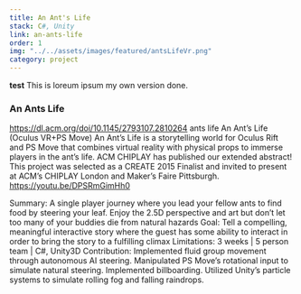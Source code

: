 ```yaml
---
title: An Ant's Life
stack: C#, Unity
link: an-ants-life
order: 1
img: "../../assets/images/featured/antsLifeVr.png"
category: project
---
```


**test** This is loreum ipsum my own version done.

### An Ants Life

https://dl.acm.org/doi/10.1145/2793107.2810264 ants life 
An Ant’s Life (Oculus VR+PS Move)
An Ant’s Life is a storytelling world for Oculus Rift and PS Move that combines virtual reality with physical props to immerse players in the ant’s life.
ACM CHIPLAY has published our extended abstract! This project was selected as a CREATE 2015 Finalist and invited to present at ACM’s CHIPLAY London and Maker’s Faire Pittsburgh.
https://youtu.be/DPSRmGimHh0 

Summary:	A single player journey where you lead your fellow ants to find food by steering your leaf. Enjoy the 2.5D perspective and art but don’t let too many of your buddies die from natural hazards
Goal:	Tell a compelling, meaningful interactive story where the guest has some ability to interact in order to bring the story to a fulfilling climax
Limitations:	3 weeks | 5 person team | C#, Unity3D
Contribution:	Implemented fluid group movement through autonomous AI steering. Manipulated PS Move’s rotational input to simulate natural steering. Implemented billboarding. Utilized Unity’s particle systems to simulate rolling fog and falling raindrops.
